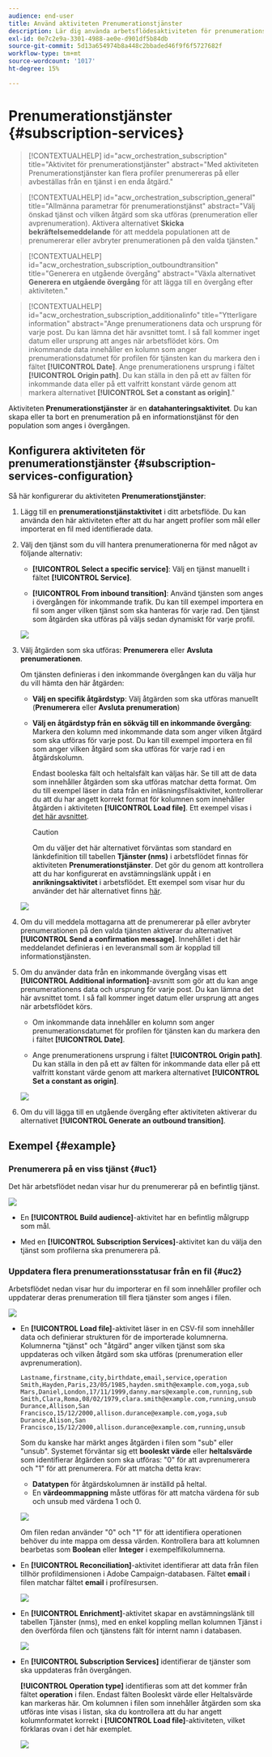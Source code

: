 ```yaml
---
audience: end-user
title: Använd aktiviteten Prenumerationstjänster
description: Lär dig använda arbetsflödesaktiviteten för prenumerationstjänster
exl-id: 0e7c2e9a-3301-4988-ae0e-d901df5b84db
source-git-commit: 5d13a654974b8a448c2bbaded46f9f6f5727682f
workflow-type: tm+mt
source-wordcount: '1017'
ht-degree: 15%

---
```


# Prenumerationstjänster {#subscription-services}

>[!CONTEXTUALHELP]
>id="acw_orchestration_subscription"
>title="Aktivitet för prenumerationstjänster"
>abstract="Med aktiviteten Prenumerationstjänster kan flera profiler prenumereras på eller avbeställas från en tjänst i en enda åtgärd."

>[!CONTEXTUALHELP]
>id="acw_orchestration_subscription_general"
>title="Allmänna parametrar för prenumerationstjänst"
>abstract="Välj önskad tjänst och vilken åtgärd som ska utföras (prenumeration eller avprenumeration). Aktivera alternativet **Skicka bekräftelsemeddelande** för att meddela populationen att de prenumererar eller avbryter prenumerationen på den valda tjänsten."

>[!CONTEXTUALHELP]
>id="acw_orchestration_subscription_outboundtransition"
>title="Generera en utgående övergång"
>abstract="Växla alternativet **Generera en utgående övergång** för att lägga till en övergång efter aktiviteten."

>[!CONTEXTUALHELP]
>id="acw_orchestration_subscription_additionalinfo"
>title="Ytterligare information"
>abstract="Ange prenumerationens data och ursprung för varje post. Du kan lämna det här avsnittet tomt. I så fall kommer inget datum eller ursprung att anges när arbetsflödet körs. Om inkommande data innehåller en kolumn som anger prenumerationsdatumet för profilen för tjänsten kan du markera den i fältet **[!UICONTROL Date]**. Ange prenumerationens ursprung i fältet **[!UICONTROL Origin path]**. Du kan ställa in den på ett av fälten för inkommande data eller på ett valfritt konstant värde genom att markera alternativet **[!UICONTROL Set a constant as origin]**."

Aktiviteten **Prenumerationstjänster** är en **datahanteringsaktivitet**. Du kan skapa eller ta bort en prenumeration på en informationstjänst för den population som anges i övergången.

## Konfigurera aktiviteten för prenumerationstjänster {#subscription-services-configuration}

Så här konfigurerar du aktiviteten **Prenumerationstjänster**:

1. Lägg till en **prenumerationstjänstaktivitet** i ditt arbetsflöde. Du kan använda den här aktiviteten efter att du har angett profiler som mål eller importerat en fil med identifierade data.

1. Välj den tjänst som du vill hantera prenumerationerna för med något av följande alternativ:

   * **[!UICONTROL Select a specific service]**: Välj en tjänst manuellt i fältet **[!UICONTROL Service]**.

   * **[!UICONTROL From inbound transition]**: Använd tjänsten som anges i övergången för inkommande trafik. Du kan till exempel importera en fil som anger vilken tjänst som ska hanteras för varje rad. Den tjänst som åtgärden ska utföras på väljs sedan dynamiskt för varje profil.

   ![](../assets/workflow-subscription-service.png)

1. Välj åtgärden som ska utföras: **Prenumerera** eller **Avsluta prenumerationen**.

   Om tjänsten definieras i den inkommande övergången kan du välja hur du vill hämta den här åtgärden:

   * **Välj en specifik åtgärdstyp**: Välj åtgärden som ska utföras manuellt (**Prenumerera** eller **Avsluta prenumeration**)

   * **Välj en åtgärdstyp från en sökväg till en inkommande övergång**: Markera den kolumn med inkommande data som anger vilken åtgärd som ska utföras för varje post. Du kan till exempel importera en fil som anger vilken åtgärd som ska utföras för varje rad i en åtgärdskolumn.

     Endast booleska fält och heltalsfält kan väljas här. Se till att de data som innehåller åtgärden som ska utföras matchar detta format. Om du till exempel läser in data från en inläsningsfilsaktivitet, kontrollerar du att du har angett korrekt format för kolumnen som innehåller åtgärden i aktiviteten **[!UICONTROL Load file]**. Ett exempel visas i [det här avsnittet](#uc2).

     >[!CAUTION]
     >
     >Om du väljer det här alternativet förväntas som standard en länkdefinition till tabellen **Tjänster (nms)** i arbetsflödet finnas för aktiviteten **Prenumerationstjänster**. Det gör du genom att kontrollera att du har konfigurerat en avstämningslänk uppåt i en **anrikningsaktivitet** i arbetsflödet. Ett exempel som visar hur du använder det här alternativet finns [här](#uc2).

   ![](../assets/workflow-subscription-service-inbound.png)

1. Om du vill meddela mottagarna att de prenumererar på eller avbryter prenumerationen på den valda tjänsten aktiverar du alternativet **[!UICONTROL Send a confirmation message]**. Innehållet i det här meddelandet definieras i en leveransmall som är kopplad till informationstjänsten.

1. Om du använder data från en inkommande övergång visas ett **[!UICONTROL Additional information]**-avsnitt som gör att du kan ange prenumerationens data och ursprung för varje post. Du kan lämna det här avsnittet tomt. I så fall kommer inget datum eller ursprung att anges när arbetsflödet körs.

   * Om inkommande data innehåller en kolumn som anger prenumerationsdatumet för profilen för tjänsten kan du markera den i fältet **[!UICONTROL Date]**.

   * Ange prenumerationens ursprung i fältet **[!UICONTROL Origin path]**. Du kan ställa in den på ett av fälten för inkommande data eller på ett valfritt konstant värde genom att markera alternativet **[!UICONTROL Set a constant as origin]**.

   ![](../assets/workflow-subscription-service-additional.png)

1. Om du vill lägga till en utgående övergång efter aktiviteten aktiverar du alternativet **[!UICONTROL Generate an outbound transition]**.

## Exempel {#example}

### Prenumerera på en viss tjänst {#uc1}

Det här arbetsflödet nedan visar hur du prenumererar på en befintlig tjänst.

![](../assets/workflow-subscription-service-uc1.png)

* En **[!UICONTROL Build audience]**-aktivitet har en befintlig målgrupp som mål.

* Med en **[!UICONTROL Subscription Services]**-aktivitet kan du välja den tjänst som profilerna ska prenumerera på.

### Uppdatera flera prenumerationsstatusar från en fil {#uc2}

Arbetsflödet nedan visar hur du importerar en fil som innehåller profiler och uppdaterar deras prenumeration till flera tjänster som anges i filen.

![](../assets/workflow-subscription-service-uc2.png)

* En **[!UICONTROL Load file]**-aktivitet läser in en CSV-fil som innehåller data och definierar strukturen för de importerade kolumnerna. Kolumnerna &quot;tjänst&quot; och &quot;åtgärd&quot; anger vilken tjänst som ska uppdateras och vilken åtgärd som ska utföras (prenumeration eller avprenumeration).

  ```
  Lastname,firstname,city,birthdate,email,service,operation
  Smith,Hayden,Paris,23/05/1985,hayden.smith@example.com,yoga,sub
  Mars,Daniel,London,17/11/1999,danny.mars@example.com,running,sub
  Smith,Clara,Roma,08/02/1979,clara.smith@example.com,running,unsub
  Durance,Allison,San Francisco,15/12/2000,allison.durance@example.com,yoga,sub
  Durance,Alison,San Francisco,15/12/2000,allison.durance@example.com,running,unsub
  ```

  Som du kanske har märkt anges åtgärden i filen som &quot;sub&quot; eller &quot;unsub&quot;. Systemet förväntar sig ett **booleskt värde** eller **heltalsvärde** som identifierar åtgärden som ska utföras: &quot;0&quot; för att avprenumerera och &quot;1&quot; för att prenumerera. För att matcha detta krav:
   * **Datatypen** för åtgärdskolumnen är inställd på heltal.
   * En **värdeommappning** måste utföras för att matcha värdena för sub och unsub med värdena 1 och 0.

  ![](../assets/workflow-subscription-service-uc2-mapping.png)

  Om filen redan använder &quot;0&quot; och &quot;1&quot; för att identifiera operationen behöver du inte mappa om dessa värden. Kontrollera bara att kolumnen bearbetas som **Boolean** eller **Integer** i exempelfilkolumnerna.

* En **[!UICONTROL Reconciliation]**-aktivitet identifierar att data från filen tillhör profildimensionen i Adobe Campaign-databasen. Fältet **email** i filen matchar fältet **email** i profilresursen.

  ![](../assets/workflow-subscription-service-uc2-reconciliation.png)

* En **[!UICONTROL Enrichment]**-aktivitet skapar en avstämningslänk till tabellen Tjänster (nms), med en enkel koppling mellan kolumnen Tjänst i den överförda filen och tjänstens fält för internt namn i databasen.

  ![](../assets/workflow-subscription-service-uc2-enrichment.png)

* En **[!UICONTROL Subscription Services]** identifierar de tjänster som ska uppdateras från övergången.

  **[!UICONTROL Operation type]** identifieras som att det kommer från fältet **operation** i filen. Endast fälten Booleskt värde eller Heltalsvärde kan markeras här. Om kolumnen i filen som innehåller åtgärden som ska utföras inte visas i listan, ska du kontrollera att du har angett kolumnformatet korrekt i **[!UICONTROL Load file]**-aktiviteten, vilket förklaras ovan i det här exemplet.

  ![](../assets/workflow-subscription-service-uc2-subscription.png)
